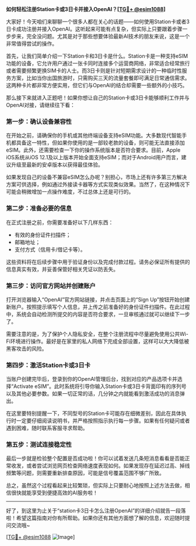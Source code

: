 **如何轻松注册Station卡或3日卡并接入OpenAI？[[TG💪+ @esim1088](https://t.me/s/esim1088)]**

大家好！今天咱们来聊聊一个很多人都在关心的话题——如何使用Station卡或者3日卡成功注册并接入OpenAI。这听起来可能有点复杂，但实际上只要跟着步骤一步步来，完全没问题。尤其是对于那些想要体验最新AI技术的朋友来说，这是一个非常值得尝试的操作。

首先，让我们简单介绍一下Station卡和3日卡是什么。Station卡是一种支持eSIM功能的设备，它允许用户通过一张卡同时连接多个运营商网络，非常适合经常旅行或者需要频繁更换SIM卡的人士。而3日卡则是针对短期需求设计的一种临时性服务方案，比如当你出国旅游时，只需购买三天的流量套餐即可满足日常通信需求。这两种卡片都非常方便实用，但它们与OpenAI的结合却需要一些额外的小技巧。

那么接下来就进入正题吧！如果你想让自己的Station卡或3日卡能够顺利工作并与OpenAI对接，请继续往下看：

### 第一步：确认设备兼容性

在开始之前，请确保你的手机或其他终端设备支持eSIM功能。大多数现代智能手机都具备这一特性，但如果你使用的是一部较老款的设备，则可能无法直接添加eSIM。此外，还需要检查一下你的操作系统版本是否符合要求。目前，Apple iOS系统从iOS 12.1及以上版本开始全面支持eSIM；而对于Android用户而言，建议升级至最新的安卓版本以获得最佳体验。

如果发现自己的设备不兼容eSIM怎么办呢？别担心，市场上还有许多第三方解决方案可供选择，例如通过外接读卡器等方式实现类似效果。当然了，在这种情况下可能会稍微增加一点操作难度，不过总体上还是可行的。

### 第二步：准备必要的信息

在正式注册之前，你需要准备好以下几样东西：
- 有效的身份证件扫描件；
- 邮箱地址；
- 支付方式（信用卡/借记卡等）。

这些资料将在后续步骤中用于验证身份以及完成付款过程。请务必保证所有提供的信息真实有效，并妥善保管好相关凭证以防丢失。

### 第三步：访问官方网站并创建账户

打开浏览器输入“OpenAI”官方网站链接，并点击页面上的“Sign Up”按钮开始创建新账户。按照提示填写个人信息，并上传之前准备好的身份证件扫描件。在此过程中，系统会自动检测所提交的内容是否符合要求，一旦审核通过就可以继续下一步了。

需要注意的是，为了保护个人隐私安全，在整个注册流程中尽量避免使用公共Wi-Fi环境进行操作。最好是在家里的私人网络下完成全部设置，这样可以大大降低被黑客攻击的风险。

### 第四步：激活Station卡或3日卡

当账户创建完毕后，登录到你的OpenAI管理后台，找到对应的产品选项卡并选择“Activate eSIM”。此时系统将引导你输入Station卡或3日卡背面印有的序列号以及其他必要参数。如果一切正常的话，几分钟之内就能看到激活成功的消息弹出。

在这里要特别提醒一下，不同型号的Station卡可能存在细微差别，因此在具体执行时一定要仔细阅读说明书，并严格按照指示执行每一步骤。如果有任何疑问或者遇到困难，随时联系客服寻求帮助。

### 第五步：测试连接稳定性

最后一步就是检验整个配置是否成功啦！你可以试着发送几条短消息看看是否能正常收发，或者尝试浏览网页检查网络速度表现如何。如果发现存在延迟过高、掉线频繁等问题，则需要重新排查原因，可能是信号覆盖范围不够广所致。

总之，虽然这个过程看起来比较繁琐，但实际上只要耐心地按照上述方法去做，相信很快就能享受到便捷高效的AI服务啦！

---

好了，到这里为止关于“station卡3日卡怎么注册OpenAI”的详细介绍就告一段落啦！希望这篇指南对你有所帮助。如果你还有其他方面想了解的信息，欢迎随时提问交流哦~ 

[[TG💪+ @esim1088](https://t.me/s/esim1088) ![Image](https://i.postimg.cc/4NQfJmqS/Snipaste-2025-05-13-00-14-12.png)]